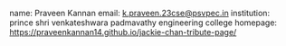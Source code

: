name: Praveen Kannan
email: k.praveen.23cse@psvpec.in
institution: prince shri venkateshwara padmavathy engineering college
homepage: https://praveenkannan14.github.io/jackie-chan-tribute-page/
